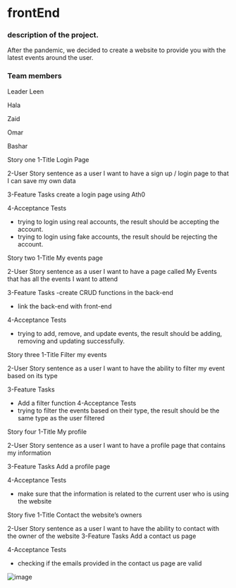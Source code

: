 # frontEnd

### description of the project.

After the pandemic, we decided to create a website to provide you with the latest events around the user.

### Team members 

Leader Leen

Hala 

Zaid 

Omar 

Bashar 


Story one
1-Title
Login Page

2-User Story sentence
as a user I want to have a sign up / login page to that I can save my own data

3-Feature Tasks
create a login page using Ath0 

4-Acceptance Tests
- trying to login using real accounts, the result should be accepting the account.
- trying to login using fake accounts, the result should be rejecting the account.


Story two
1-Title
My events page

2-User Story sentence
as a user I want to have a page called My Events that has all the events I want to attend 

3-Feature Tasks
-create CRUD functions in the back-end
- link the back-end with front-end

4-Acceptance Tests
- trying to add, remove, and update events, the result should be adding, removing and updating successfully.


Story three
1-Title
Filter my events

2-User Story sentence
as a user I want to have the ability to filter my event based on its type

3-Feature Tasks
-	Add a filter function
4-Acceptance Tests
- trying to filter the events based on their type, the result should be the same type as the user filtered


Story four
1-Title
My profile 

2-User Story sentence
as a user I want to have a profile page that contains my information

3-Feature Tasks
Add a profile page

4-Acceptance Tests
-  make sure that the information is related to the current user who is using the website


Story five
1-Title
Contact the website’s owners

2-User Story sentence
as a user I want to have the ability to contact with the owner of the website
3-Feature Tasks
Add a contact us page 

4-Acceptance Tests
-  checking if the emails provided in the contact us page are valid

![image](https://user-images.githubusercontent.com/87301503/135726268-429ef386-c398-48b0-b78c-934d42d2b09b.png)
